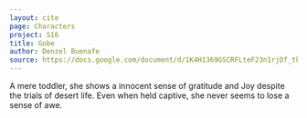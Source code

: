 ```yaml
---
layout: cite
page: Characters
project: S16
title: Gobe
author: Denzel Buenafe
source: https://docs.google.com/document/d/1K4H1369GSCRFLteF23n1rjDf_tke8aqb4F7cfBas3RI/edit?usp=sharing
---
```

A mere toddler, she shows a innocent sense of gratitude and Joy despite the trials of desert life. Even when held captive, she never seems to lose a sense of awe.
